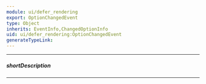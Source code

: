 ```yaml
---
module: ui/defer_rendering
export: OptionChangedEvent
type: Object
inherits: EventInfo,ChangedOptionInfo
uid: ui/defer_rendering:OptionChangedEvent
generateTypeLink: 
---
```

---
##### shortDescription
<!-- Description goes here -->

---
<!-- Description goes here -->